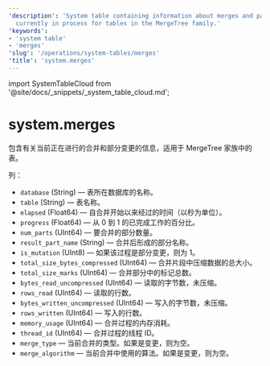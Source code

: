 ```yaml
---
'description': 'System table containing information about merges and part mutations
  currently in process for tables in the MergeTree family.'
'keywords':
- 'system table'
- 'merges'
'slug': '/operations/system-tables/merges'
'title': 'system.merges'
---
```


import SystemTableCloud from '@site/docs/_snippets/_system_table_cloud.md';


# system.merges

<SystemTableCloud/>

包含有关当前正在进行的合并和部分变更的信息，适用于 MergeTree 家族中的表。

列：

- `database` (String) — 表所在数据库的名称。
- `table` (String) — 表名称。
- `elapsed` (Float64) — 自合并开始以来经过的时间（以秒为单位）。
- `progress` (Float64) — 从 0 到 1 的已完成工作的百分比。
- `num_parts` (UInt64) — 要合并的部分数量。
- `result_part_name` (String) — 合并后形成的部分名称。
- `is_mutation` (UInt8) — 如果该过程是部分变更，则为 1。
- `total_size_bytes_compressed` (UInt64) — 合并片段中压缩数据的总大小。
- `total_size_marks` (UInt64) — 合并部分中的标记总数。
- `bytes_read_uncompressed` (UInt64) — 读取的字节数，未压缩。
- `rows_read` (UInt64) — 读取的行数。
- `bytes_written_uncompressed` (UInt64) — 写入的字节数，未压缩。
- `rows_written` (UInt64) — 写入的行数。
- `memory_usage` (UInt64) — 合并过程的内存消耗。
- `thread_id` (UInt64) — 合并过程的线程 ID。
- `merge_type` — 当前合并的类型。如果是变更，则为空。
- `merge_algorithm` — 当前合并中使用的算法。如果是变更，则为空。
